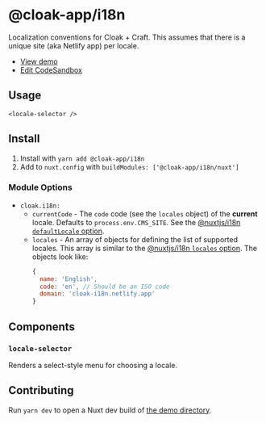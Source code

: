 # @cloak-app/i18n

Localization conventions for Cloak + Craft.  This assumes that there is a unique site (aka Netlify app) per locale.

- [View demo](https://cloak-i18n.netlify.app)
- [Edit CodeSandbox](https://githubbox.com/BKWLD/cloak-i18n)

## Usage

```vue
<locale-selector />
```

## Install

1. Install with `yarn add @cloak-app/i18n`
2. Add to `nuxt.config` with `buildModules: ['@cloak-app/i18n/nuxt']`

### Module Options

- `cloak.i18n:`
  - `currentCode` - The `code` code (see the `locales` object) of the **current** locale.  Defaults to `process.env.CMS_SITE`.  See the [@nuxtjs/i18n `defaultLocale` option](https://i18n.nuxtjs.org/options-reference/#defaultlocale).
  - `locales` - An array of objects for defining the list of supported locales. This array is similar to the [@nuxtjs/i18n `locales` option](https://i18n.nuxtjs.org/options-reference/#locales). The objects look like:
    ```js
    {
      name: 'English',
      code: 'en', // Should be an ISO code
      domain: 'cloak-i18n.netlify.app'
    }
    ```

## Components

### `locale-selector`

Renders a select-style menu for choosing a locale.

## Contributing

Run `yarn dev` to open a Nuxt dev build of [the demo directory](./demo).

